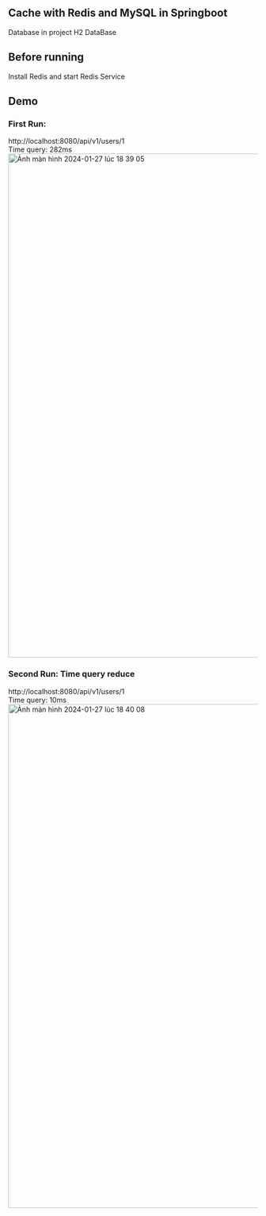 ## Cache with Redis and MySQL in Springboot
Database in project H2 DataBase

## Before running
Install Redis and start Redis Service

## Demo
### First Run: 
http://localhost:8080/api/v1/users/1 <br>
Time query: 282ms
<img width="1015" alt="Ảnh màn hình 2024-01-27 lúc 18 39 05" src="https://github.com/tranquanghuy-09/CacheWithRedisAndMySQL-Springboot/assets/107989088/63dfa21e-6d16-499c-94c1-5ec2092a2d41">
### Second Run: Time query reduce
http://localhost:8080/api/v1/users/1 <br>
Time query: 10ms
<img width="1015" alt="Ảnh màn hình 2024-01-27 lúc 18 40 08" src="https://github.com/tranquanghuy-09/CacheWithRedisAndMySQL-Springboot/assets/107989088/761ae0d0-14cf-46d2-a2e7-bcbb0dcbe5c8">
